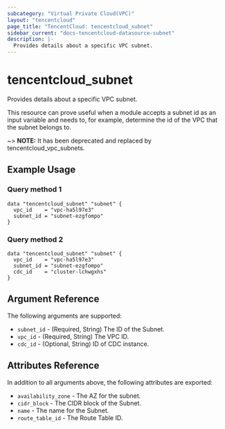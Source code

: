 ```yaml
---
subcategory: "Virtual Private Cloud(VPC)"
layout: "tencentcloud"
page_title: "TencentCloud: tencentcloud_subnet"
sidebar_current: "docs-tencentcloud-datasource-subnet"
description: |-
  Provides details about a specific VPC subnet.
---
```


# tencentcloud_subnet

Provides details about a specific VPC subnet.

This resource can prove useful when a module accepts a subnet id as an input variable and needs to, for example, determine the id of the VPC that the subnet belongs to.

~> **NOTE:** It has been deprecated and replaced by tencentcloud_vpc_subnets.

## Example Usage

### Query method 1

```hcl
data "tencentcloud_subnet" "subnet" {
  vpc_id    = "vpc-ha5l97e3"
  subnet_id = "subnet-ezgfompo"
}
```

### Query method 2

```hcl
data "tencentcloud_subnet" "subnet" {
  vpc_id    = "vpc-ha5l97e3"
  subnet_id = "subnet-ezgfompo"
  cdc_id    = "cluster-lchwgxhs"
}
```

## Argument Reference

The following arguments are supported:

* `subnet_id` - (Required, String) The ID of the Subnet.
* `vpc_id` - (Required, String) The VPC ID.
* `cdc_id` - (Optional, String) ID of CDC instance.

## Attributes Reference

In addition to all arguments above, the following attributes are exported:

* `availability_zone` - The AZ for the subnet.
* `cidr_block` - The CIDR block of the Subnet.
* `name` - The name for the Subnet.
* `route_table_id` - The Route Table ID.


